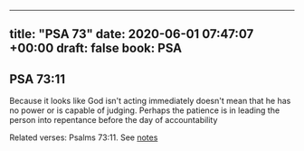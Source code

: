 
---
title: "PSA 73"
date: 2020-06-01 07:47:07 +00:00
draft: false
book: PSA
---

## PSA 73:11

Because it looks like God isn't acting immediately doesn't mean that he has no power or is capable of judging. Perhaps the patience is in leading the person into repentance before the day of accountability

Related verses: Psalms 73:11. See [notes](https://my.bible.com/notes/3442195062418301530)

